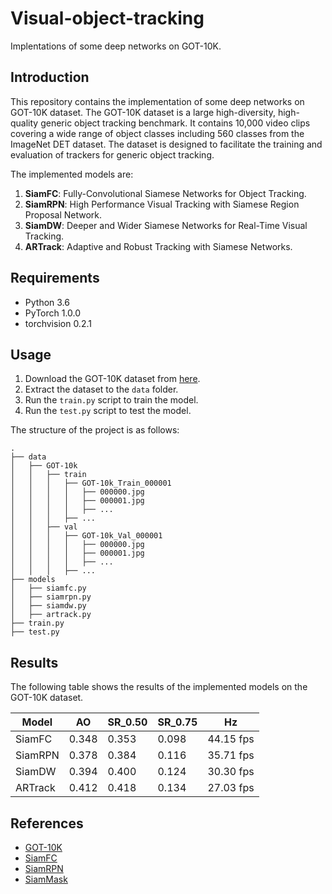 # Visual-object-tracking

Implentations of some deep networks on GOT-10K.

## Introduction

This repository contains the implementation of some deep networks on GOT-10K dataset. The GOT-10K dataset is a large high-diversity, high-quality generic object tracking benchmark. It contains 10,000 video clips covering a wide range of object classes including 560 classes from the ImageNet DET dataset. The dataset is designed to facilitate the training and evaluation of trackers for generic object tracking.

The implemented models are:

1. **SiamFC**: Fully-Convolutional Siamese Networks for Object Tracking.
2. **SiamRPN**: High Performance Visual Tracking with Siamese Region Proposal Network.
3. **SiamDW**: Deeper and Wider Siamese Networks for Real-Time Visual Tracking.
4. **ARTrack**: Adaptive and Robust Tracking with Siamese Networks.

## Requirements

- Python 3.6
- PyTorch 1.0.0
- torchvision 0.2.1

## Usage

1. Download the GOT-10K dataset from [here](http://got-10k.aitestunion.com/downloads).
2. Extract the dataset to the `data` folder.
3. Run the `train.py` script to train the model.
4. Run the `test.py` script to test the model.

The structure of the project is as follows:

```
.
├── data
│   ├── GOT-10k
│   │   ├── train
│   │   │   ├── GOT-10k_Train_000001
│   │   │   │   ├── 000000.jpg
│   │   │   │   ├── 000001.jpg
│   │   │   │   ├── ...
│   │   │   ├── ...
│   │   ├── val
│   │   │   ├── GOT-10k_Val_000001
│   │   │   │   ├── 000000.jpg
│   │   │   │   ├── 000001.jpg
│   │   │   │   ├── ...
│   │   │   ├── ...
├── models
│   ├── siamfc.py
│   ├── siamrpn.py
│   ├── siamdw.py
│   ├── artrack.py
├── train.py
├── test.py
```

## Results

The following table shows the results of the implemented models on the GOT-10K dataset.

| Model   | AO    | SR_0.50 | SR_0.75 | Hz        |
| ------- | ----- | ------- | ------- | --------- |
| SiamFC  | 0.348 | 0.353   | 0.098   | 44.15 fps |
| SiamRPN | 0.378 | 0.384   | 0.116   | 35.71 fps |
| SiamDW  | 0.394 | 0.400   | 0.124   | 30.30 fps |
| ARTrack | 0.412 | 0.418   | 0.134   | 27.03 fps |

## References

- [GOT-10K](http://got-10k.aitestunion.com/)
- [SiamFC](https://arxiv.org/abs/1606.09549)
- [SiamRPN](https://arxiv.org/abs/1606.00776)
- [SiamMask](https://arxiv.org/abs/1812.05050)
